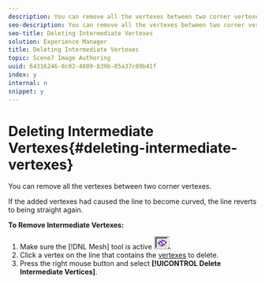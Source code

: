 ```yaml
---
description: You can remove all the vertexes between two corner vertexes.
seo-description: You can remove all the vertexes between two corner vertexes.
seo-title: Deleting Intermediate Vertexes
solution: Experience Manager
title: Deleting Intermediate Vertexes
topic: Scene7 Image Authoring
uuid: 64316246-8c02-4809-839b-05a37c09b41f
index: y
internal: n
snippet: y
---
```


# Deleting Intermediate Vertexes{#deleting-intermediate-vertexes}

You can remove all the vertexes between two corner vertexes.

If the added vertexes had caused the line to become curved, the line reverts to being straight again.

**To Remove Intermediate Vertexes:** 

1. Make sure the [!DNL Mesh] tool is active ![](assets/mesh_tool.png).
1. Click a vertex on the line that contains the [vertexes](../../r-vat-glossary/c-vat-vertexes.md#concept-75f0f5b2b22745d18a7245bb0b03e4a1) to delete.
1. Press the right mouse button and select **[!UICONTROL Delete Intermediate Vertices]**.
